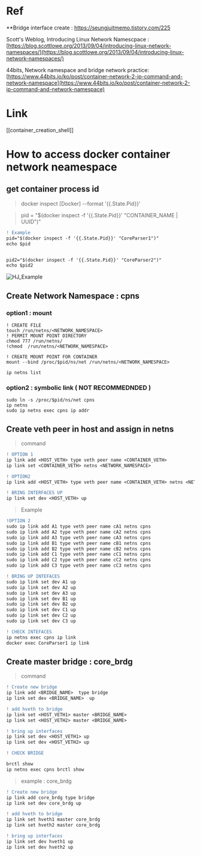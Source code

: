 

# Ref 
**Bridge interface create  : https://seungjuitmemo.tistory.com/225

Scott's Weblog, Introducing Linux Network Namescpace : [https://blog.scottlowe.org/2013/09/04/introducing-linux-network-namespaces/](https://blog.scottlowe.org/2013/09/04/introducing-linux-network-namespaces/)

44bits, Network namespace and bridge network practice:[https://www.44bits.io/ko/post/container-network-2-ip-command-and-network-namespace](https://www.44bits.io/ko/post/container-network-2-ip-command-and-network-namespace)


# Link 
[[container_creation_shell]]


# How to access docker container network neamespace 

## get container process id 

>docker inspect [Docker] --format '{{.State.Pid}}'

>pid = "$(docker inspect -f '{{.State.Pid}}' "CONTAINER_NAME | UUID")"

```diff 
! Example  
pid="$(docker inspect -f '{{.State.Pid}}' "CoreParser1")"
echo $pid 


pid2="$(docker inspect -f '{{.State.Pid}}' "CoreParser2")"
echo $pid2
```

![HJ_Example](docker_inspect_State_Pid.png)

## Create Network Namespace : cpns 

### option1 : mount
```
! CREATE FILE 
touch /run/netns/<NETWORK_NAMESPACE>
! PERMIT MOUNT POINT DIRECTORY 
chmod 777 /run/netns/
!chmod  /run/netns/<NETWORK_NAMESPACE>

! CREATE MOUNT POINT FOR CONTAINER 
mount --bind /proc/$pid/ns/net /run/netns/<NETWORK_NAMESPACE>

ip netns list
```

### option2 : symbolic link ( NOT RECOMMEDNDED )
```
sudo ln -s /proc/$pid/ns/net cpns 
ip netns 
sudo ip netns exec cpns ip addr 
```


## Create veth peer in host and assign in netns 
> command 
````diff
! OPTION 1
ip link add <HOST_VETH> type veth peer name <CONTAINER_VETH>  
ip link set <CONTAINER_VETH> netns <NETWORK_NAMESPACE>

! OPTION2 
ip link add <HOST_VETH> type veth peer name <CONTAINER_VETH> netns <NETWORK_NAMESPACE>

! BRING INTERFACES UP 
ip link set dev <HOST_VETH> up 


````
> Example 
````diff
!OPTION 2 
sudo ip link add A1 type veth peer name cA1 netns cpns
sudo ip link add A2 type veth peer name cA2 netns cpns
sudo ip link add A3 type veth peer name cA3 netns cpns
sudo ip link add B1 type veth peer name cB1 netns cpns
sudo ip link add B2 type veth peer name cB2 netns cpns
sudo ip link add C1 type veth peer name cC1 netns cpns
sudo ip link add C2 type veth peer name cC2 netns cpns
sudo ip link add C3 type veth peer name cC3 netns cpns

! BRING UP INTEFACES 
sudo ip link set dev A1 up
sudo ip link set dev A2 up
sudo ip link set dev A3 up
sudo ip link set dev B1 up
sudo ip link set dev B2 up
sudo ip link set dev C1 up
sudo ip link set dev C2 up
sudo ip link set dev C3 up

! CHECK INTEFACES 
ip netns exec cpns ip link 
docker exec CoreParser1 ip link 
````


 
## Create master bridge : core_brdg

> command 
````diff
! Create new bridge  
ip link add <BRIDGE_NAME>  type bridge
ip link set dev <BRIDGE_NAME>  up

! add hveth to bridge 
ip link set <HOST_VETH1> master <BRIDGE_NAME> 
ip link set <HOST_VETH2> master <BRIDGE_NAME> 

! bring up interfaces 
ip link set dev <HOST_VETH1> up 
ip link set dev <HOST_VETH2> up 

! CHECK BRIDGE 

brctl show 
ip netns exec cpns brctl show 

````

> example : core_brdg
````diff 
! Create new bridge  
ip link add core_brdg type bridge
ip link set dev core_brdg up

! add hveth to bridge 
ip link set hveth1 master core_brdg
ip link set hveth2 master core_brdg

! bring up interfaces 
ip link set dev hveth1 up 
ip link set dev hveth2 up 

````


  


